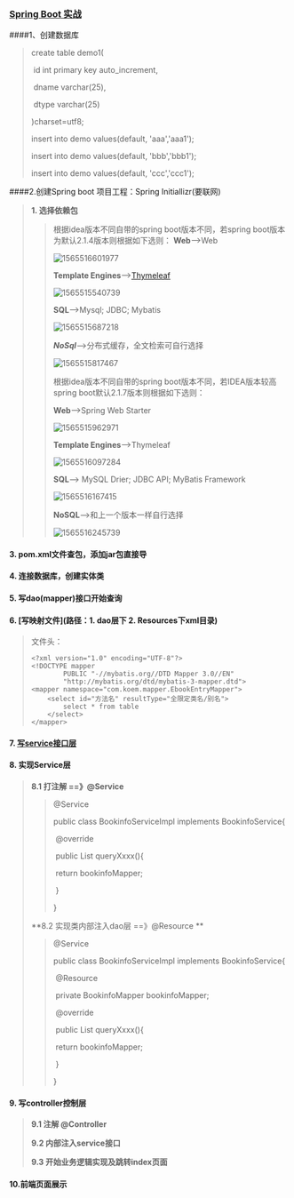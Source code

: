 ### [Spring Boot 实战](内嵌tomcat可以直接运行启动类启动)

####1、创建数据库

> create table demo1(
>
> ​        id int primary key auto_increment,
>
> ​        dname varchar(25),
>
> ​        dtype varchar(25)
>
> )charset=utf8;
>
> insert into demo values(default, 'aaa','aaa1');
>
> insert into demo values(default, 'bbb','bbb1');
>
> insert into demo values(default, 'ccc','ccc1');

####2.创建Spring boot 项目工程：Spring Initiallizr(要联网)

>**1. 选择依赖包**
>
>> 根据idea版本不同自带的spring boot版本不同，若spring boot版本为默认2.1.4版本则根据如下选则：
>> **Web**-->Web
>>
>> ![1565516601977](C:\Windows\system32\config\SYSTEM~1\AppData\Local\Temp\1565516601977.png)
>>
>> **Template Engines**-->[Thymeleaf](纯HTML+CSS+js)
>>
>> ![1565515540739](C:\Windows\system32\config\SYSTEM~1\AppData\Local\Temp\1565515540739.png)
>>
>> **SQL**-->Mysql; JDBC; Mybatis
>>
>> ![1565515687218](C:\Windows\system32\config\SYSTEM~1\AppData\Local\Temp\1565515687218.png)
>>
>> ***NoSql***-->分布式缓存，全文检索可自行选择
>>
>> ![1565515817467](C:\Windows\system32\config\SYSTEM~1\AppData\Local\Temp\1565515817467.png)
>>
>> 
>>
>> 根据idea版本不同自带的spring boot版本不同，若IDEA版本较高spring boot默认2.1.7版本则根据如下选则：
>>
>> **Web**-->Spring Web Starter
>>
>> ![1565515962971](C:\Windows\system32\config\SYSTEM~1\AppData\Local\Temp\1565515962971.png)
>>
>> **Template Engines**-->Thymeleaf
>>
>> ![1565516097284](C:\Windows\system32\config\SYSTEM~1\AppData\Local\Temp\1565516097284.png)
>>
>> **SQL**--> MySQL Drier; JDBC API; MyBatis Framework
>>
>> ![1565516167415](C:\Windows\system32\config\SYSTEM~1\AppData\Local\Temp\1565516167415.png)
>>
>> **NoSQL**-->和上一个版本一样自行选择
>>
>> ![1565516245739](C:\Windows\system32\config\SYSTEM~1\AppData\Local\Temp\1565516245739.png)

#### 3. pom.xml文件查包，添加jar包直接导

#### 4. 连接数据库，创建实体类

#### 5. 写dao(mapper)接口开始查询

#### 6. [写映射文件](路径：1. dao层下 2. Resources下xml目录)

> 文件头：
>
> ```
> <?xml version="1.0" encoding="UTF-8"?>
> <!DOCTYPE mapper
>         PUBLIC "-//mybatis.org//DTD Mapper 3.0//EN"
>         "http://mybatis.org/dtd/mybatis-3-mapper.dtd">
> <mapper namespace="com.koem.mapper.EbookEntryMapper">
>     <select id="方法名" resultType="全限定类名/别名">
>         select * from table
>     </select>
> </mapper>
> ```

#### 7. [写service接口层](同mapper/dao接口)

#### 8. 实现Service层

> **8.1 打注解 ==》@Service**
>
> > @Service
> >
> > public class BookinfoServiceImpl implements BookinfoService{
> >
> > ​        @override
> >
> > ​        public List<Bookinfo> queryXxxx(){
> >
> > ​                return bookinfoMapper;
> >
> > ​        }
> >
> > }
>
> **8.2 实现类内部注入dao层 ==》@Resource **
>
> > @Service
> >
> > public class BookinfoServiceImpl implements BookinfoService{
> >
> > ​        @Resource
> >
> > ​        private BookinfoMapper bookinfoMapper;
> >
> > 
> >
> > ​        @override
> >
> > ​        public List<Bookinfo> queryXxxx(){
> >
> > ​                return bookinfoMapper;
> >
> > ​        }
> >
> > }

#### 9. 写controller控制层

> **9.1 注解 @Controller**
>
> **9.2 内部注入service接口**
>
> **9.3 开始业务逻辑实现及跳转index页面**

#### 10.前端页面展示











